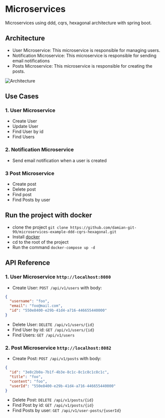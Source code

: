 
# Microservices

Microservices using ddd, cqrs, hexagonal architecture with spring boot.

## Architecture
- User Microservice: This microservice is responsible for managing users.
- Notification Microservice: This microservice is responsible for sending email notifications
- Posts Microservice: This microservice is responsible for creating the posts.


![Architecture](https://i.ibb.co/xX9kYkd/Captura-de-pantalla-2023-02-10-170648.png)

## Use Cases
### 1. User Microservice
- Create User
- Update User
- Find User by id
- Find Users

### 2. Notification Microservice
- Send email notification when a user is created

### 3 Post Microservice
- Create post
- Delete post
- Find post
- Find Posts by user

## Run the project with docker
- clone the project `git clone https://github.com/damian-git-99/microservices-example-ddd-cqrs-hexagonal.git`
- Install [docker](https://www.docker.com/products/docker-desktop/)
- cd to the root of the project
- Run the command `docker-compose up -d`

## API Reference
### 1. User Microservice ```http://localhost:8080```
- Create User: ```POST /api/v1/users```
with body:
```json
{
  "username": "foo",
  "email": "foo@mail.com",
  "id": "550e8400-e29b-41d4-a716-446655440000"
}
```
- Delete User: ```DELETE /api/v1/users/{id}```
- Find User by id: ```GET /api/v1/users/{id}```
- Find Users: ```GET /api/v1/users```

### 2. Post Microservice ```http://localhost:8082```
- Create Post: ```POST /api/v1/posts```
with body:
```json
{
  "id": "3e8c2b0a-7b1f-4b3e-8c1c-8c1c8c1c8c1c",
  "title": "foo",
  "content": "foo",
  "userId": "550e8400-e29b-41d4-a716-446655440000"
}
```
- Delete Post: ```DELETE /api/v1/posts/{id}```
- Find Post by id: ```GET /api/v1/posts/{id}```
- Find Posts by user: ```GET /api/v1/user-posts/{userId}```

